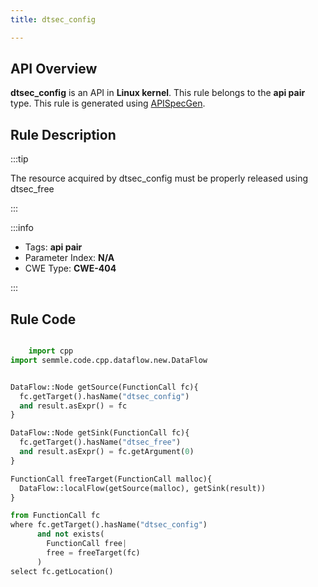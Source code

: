 ```yaml
---
title: dtsec_config

---
```



## API Overview
**dtsec_config** is an API in **Linux kernel**. This rule belongs to the **api pair** type. This rule is generated using [APISpecGen](../../tools/APISpecGen).
## Rule Description

:::tip

The resource acquired by dtsec_config must be properly released using dtsec_free

:::

:::info

- Tags: **api pair**
- Parameter Index: **N/A**
- CWE Type: **CWE-404**

:::

## Rule Code
```python

    import cpp
import semmle.code.cpp.dataflow.new.DataFlow


DataFlow::Node getSource(FunctionCall fc){
  fc.getTarget().hasName("dtsec_config")
  and result.asExpr() = fc
}

DataFlow::Node getSink(FunctionCall fc){
  fc.getTarget().hasName("dtsec_free")
  and result.asExpr() = fc.getArgument(0)
}

FunctionCall freeTarget(FunctionCall malloc){
  DataFlow::localFlow(getSource(malloc), getSink(result))
}

from FunctionCall fc
where fc.getTarget().hasName("dtsec_config")
      and not exists(
        FunctionCall free| 
        free = freeTarget(fc)
      )
select fc.getLocation()

    
```